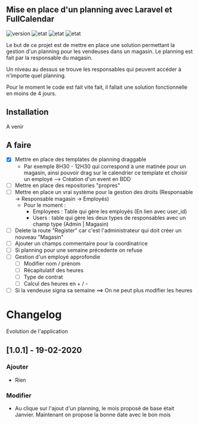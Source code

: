 ## Mise en place d'un planning avec Laravel et FullCalendar
![version](https://img.shields.io/badge/Version-v1.0.1-success)
![etat](https://img.shields.io/badge/Etat-En%20cours-orange)
![etat](https://img.shields.io/badge/Laravel-6.8.0-informational)
![etat](https://img.shields.io/badge/FullCalendar-4.3.0-informational)

Le but de ce projet est de mettre en place une solution permettant la gestion d'un planning pour les vendeuses dans un magasin. 
Le planning est fait par la responsable du magasin.

Un niveau au dessus se trouve les responsables qui peuvent accéder à n'importe quel planning.

Pour le moment le code est fait vite fait, il fallait une solution fonctionnelle en moins de 4 jours.

## Installation

A venir

## A faire

* [X] Mettre en place des templates de planning draggable
    * Par exemple 8H30 - 12H30 qui correspond à une matinée pour un magasin, ainsi pouvoir drag sur le calendrier ce template et choisir un employé --> Création d'un event en BDD
* [ ] Mettre en place des repositories "propres"
* [ ] Mettre en place un vrai système pour la gestion des droits (Responsable -> Responsable magasin -> Employés)
    * Pour le moment :
        * Employees : Table qui gère les employés (En lien avec user_id)
        * Users : table qui gère les deux types de responsables avec un champ type (Admin | Magasin)
* [ ] Delete la route "Register" car c'est l'administrateur qui doit créer un nouveau "Magasin"
* [ ] Ajouter un champs commentaire pour la coordinatrice
* [ ] Si planning pour une semaine précedente on refuse
* [ ] Gestion d'un employé approfondie
    * [ ] Modifier nom / prénom
    * [ ] Récapitulatif des heures
    * [ ] Type de contrat
    * [ ] Calcul des heures en + / - 
* [ ] Si la vendeuse signa sa semaine ==> On ne peut plus modifier les heures

# Changelog

Evolution de l'application

## [1.0.1] - 19-02-2020

### Ajouter 

- Rien

### Modifier

- Au clique sur l'ajout d'un planning, le mois proposé de base était Janvier. Maintenant on propose la bonne date avec le bon mois

